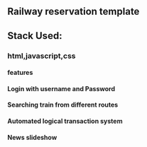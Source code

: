 ## Railway reservation template
## Stack Used:
### html,javascript,css
#### features
#### Login with username and Password
#### Searching train from different routes
#### Automated logical transaction system
#### News slideshow

